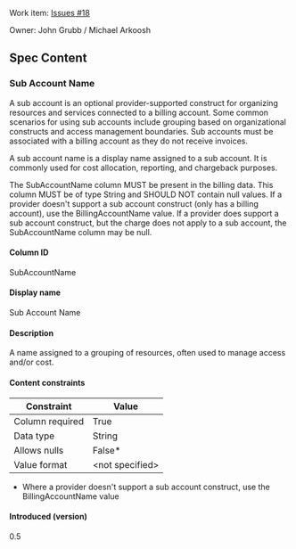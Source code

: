 Work item: [Issues #18](https://github.com/FinOps-Open-Cost-and-Usage-Spec/FOCUS_Spec/issues/18)

Owner: John Grubb / Michael Arkoosh

Spec Content
------------

### Sub Account Name

A sub account is an optional provider-supported construct for organizing resources and services connected to a billing account. Some common scenarios for using sub accounts include grouping based on organizational constructs and access management boundaries. Sub accounts must be associated with a billing account as they do not receive invoices.

A sub account name is a display name assigned to a sub account. It is commonly used for cost allocation, reporting, and chargeback purposes.

The SubAccountName column MUST be present in the billing data. This column MUST be of type String and SHOULD NOT contain null values. If a provider doesn't support a sub account construct (only has a billing account), use the BillingAccountName value. If a provider does support a sub account construct, but the charge does not apply to a sub account, the SubAccountName column may be null.

#### Column ID

SubAccountName

#### Display name

Sub Account Name

#### Description

A name assigned to a grouping of resources, often used to manage access and/or cost.

#### Content constraints

| Constraint      | Value           |
|-----------------|-----------------|
| Column required | True            |
| Data type       | String          |
| Allows nulls    | False*          |
| Value format    | \<not specified> |

* Where a provider doesn't support a sub account construct, use the BillingAccountName value

#### Introduced (version)

0.5
